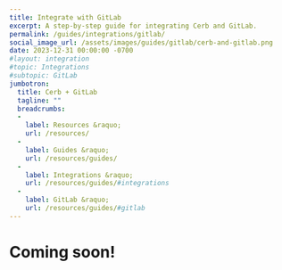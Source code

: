 ```yaml
---
title: Integrate with GitLab
excerpt: A step-by-step guide for integrating Cerb and GitLab.
permalink: /guides/integrations/gitlab/
social_image_url: /assets/images/guides/gitlab/cerb-and-gitlab.png
date: 2023-12-31 00:00:00 -0700
#layout: integration
#topic: Integrations
#subtopic: GitLab
jumbotron:
  title: Cerb + GitLab
  tagline: ""
  breadcrumbs:
  -
    label: Resources &raquo;
    url: /resources/
  -
    label: Guides &raquo;
    url: /resources/guides/
  -
    label: Integrations &raquo;
    url: /resources/guides/#integrations
  -
    label: GitLab &raquo;
    url: /resources/guides/#gitlab
---
```


# Coming soon!